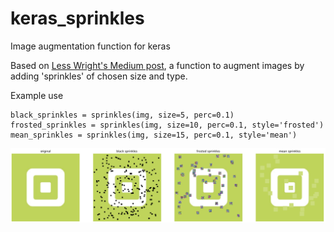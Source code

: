 # keras_sprinkles
Image augmentation function for keras

Based on [Less Wright's Medium post](https://medium.com/@lessw/progressive-sprinkles-a-new-data-augmentation-for-cnns-and-helps-achieve-new-98-nih-malaria-6056965f671a),
a function to augment images by adding 'sprinkles' of chosen size and type.

Example use
```
black_sprinkles = sprinkles(img, size=5, perc=0.1)
frosted_sprinkles = sprinkles(img, size=10, perc=0.1, style='frosted')
mean_sprinkles = sprinkles(img, size=15, perc=0.1, style='mean')
```
![example image](example.png)
